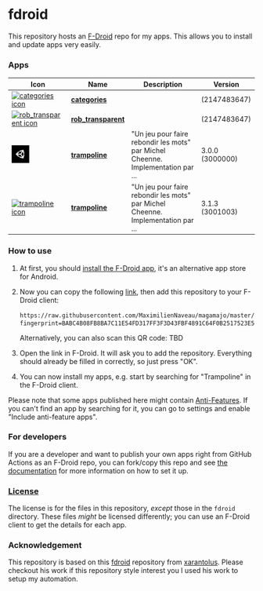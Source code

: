 # fdroid
This repository hosts an [F-Droid](https://f-droid.org/) repo for my apps. This allows you to install and update apps very easily.

### Apps

<!-- This table is auto-generated. Do not edit -->
| Icon | Name | Description | Version |
| --- | --- | --- | --- |
| <a href=""><img src="fdroid/repo/icons/" alt="categories icon" width="36px" height="36px"></a> | [**categories**]() |  |  (2147483647) |
| <a href=""><img src="fdroid/repo/icons/" alt="rob_transparent icon" width="36px" height="36px"></a> | [**rob_transparent**]() |  |  (2147483647) |
| <a href="https://github.com/MaximilienNaveau/trampoline"><img src="fdroid/repo/icons/com.Magamajo.trampoline.3000000.png" alt="trampoline icon" width="36px" height="36px"></a> | [**trampoline**](https://github.com/MaximilienNaveau/trampoline) | &#34;Un jeu pour faire rebondir les mots&#34; par Michel Cheenne. Implementation par ... | 3.0.0 (3000000) |
| <a href="https://github.com/MaximilienNaveau/trampoline"><img src="fdroid/repo/icons/" alt="trampoline icon" width="36px" height="36px"></a> | [**trampoline**](https://github.com/MaximilienNaveau/trampoline) | &#34;Un jeu pour faire rebondir les mots&#34; par Michel Cheenne. Implementation par ... | 3.1.3 (3001003) |
<!-- end apps table -->

### How to use
1. At first, you should [install the F-Droid app](https://f-droid.org/), it's an alternative app store for Android.
2. Now you can copy the following [link](https://raw.githubusercontent.com/MaximilienNaveau/magamajo/master/fdroid/repo?fingerprint=BABC4B08FB8BA7C11E54FD317FF3F3D43FBF4891C64F0B2517523E53273B37BC), then add this repository to your F-Droid client:

    ```
    https://raw.githubusercontent.com/MaximilienNaveau/magamajo/master/fdroid/repo?fingerprint=BABC4B08FB8BA7C11E54FD317FF3F3D43FBF4891C64F0B2517523E53273B37BC
    ```

    Alternatively, you can also scan this QR code: TBD

    <!-- <p align="center">
      <img src=".github/qrcode.png?raw=true" alt="F-Droid repo QR code"/>
    </p> -->

3. Open the link in F-Droid. It will ask you to add the repository. Everything should already be filled in correctly, so just press "OK".
4. You can now install my apps, e.g. start by searching for "Trampoline" in the F-Droid client.

Please note that some apps published here might contain [Anti-Features](https://f-droid.org/en/docs/Anti-Features/). If you can't find an app by searching for it, you can go to settings and enable "Include anti-feature apps".

### For developers
If you are a developer and want to publish your own apps right from GitHub Actions as an F-Droid repo, you can fork/copy this repo and see  [the documentation](setup.md) for more information on how to set it up.

### [License](LICENSE)
The license is for the files in this repository, *except* those in the `fdroid` directory. These files *might* be licensed differently; you can use an F-Droid client to get the details for each app.

### Acknowledgement

This repository is based on this [fdroid](https://github.com/xarantolus/fdroid) repository from [xarantolus](https://github.com/xarantolus).
Please checkout his work if this repository style interest you I used his work to setup my automation.
